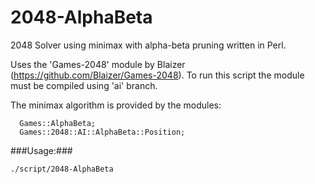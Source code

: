 2048-AlphaBeta
============

2048 Solver using minimax with alpha-beta pruning written in Perl.

Uses the 'Games-2048' module by Blaizer (https://github.com/Blaizer/Games-2048). To run this script the module must be compiled using 'ai' branch.

 The minimax algorithm is provided by the modules:
```
  Games::AlphaBeta;
  Games::2048::AI::AlphaBeta::Position;
```
###Usage:###

```
./script/2048-AlphaBeta
```
